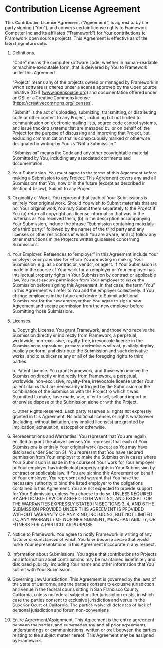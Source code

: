 # Contribution License Agreement

This Contribution License Agreement (“Agreement”) is agreed to by the party signing (“You”), and conveys certain license rights to Framework Computer Inc and its affiliates (“Framework”) for Your contributions to Framework open source projects. This Agreement is effective as of the latest signature date.

1. Definitions.

   “Code” means the computer software code, whether in human-readable or machine-executable form, that is delivered by You to Framework under this Agreement.

   “Project” means any of the projects owned or managed by Framework in which software is offered under a license approved by the Open Source Initiative (OSI) (www.opensource.org) and documentation offered under an OSI or a Creative Commons license (https://creativecommons.org/licenses).

   “Submit” is the act of uploading, submitting, transmitting, or distributing code or other content to any Project, including but not limited to communication on electronic mailing lists, source code control systems, and issue tracking systems that are managed by, or on behalf of, the Project for the purpose of discussing and improving that Project, but excluding communication that is conspicuously marked or otherwise designated in writing by You as “Not a Submission.”

   “Submission” means the Code and any other copyrightable material Submitted by You, including any associated comments and documentation.

2. Your Submission. You must agree to the terms of this Agreement before making a Submission to any Project. This Agreement covers any and all Submissions that You, now or in the future (except as described in Section 4 below), Submit to any Project.

3. Originality of Work. You represent that each of Your Submissions is entirely Your original work. Should You wish to Submit materials that are not Your original work,You may Submit them separately to the Project if You (a) retain all copyright and license information that was in the materials as You received them, (b) in the description accompanying Your Submission, include the phrase “Submission containing materials of a third party:” followed by the names of the third party and any licenses or other restrictions of which You are aware, and (c) follow any other instructions in the Project’s written guidelines concerning Submissions.

4. Your Employer. References to “employer” in this Agreement include Your employer or anyone else for whom You are acting in making Your Submission, e.g. as a contractor, vendor, or agent. If Your Submission is made in the course of Your work for an employer or Your employer has intellectual property rights in Your Submission by contract or applicable law, You must secure permission from Your employer to make the Submission before signing this Agreement. In that case, the term “You” in this Agreement will refer to You and the employer collectively. If You change employers in the future and desire to Submit additional Submissions for the new employer,then You agree to sign a new Agreement and secure permission from the new employer before Submitting those Submissions.

5. Licenses.

   a. Copyright License. You grant Framework, and those who receive the Submission directly or indirectly from Framework, a perpetual, worldwide, non-exclusive, royalty-free, irrevocable license in the Submission to reproduce, prepare derivative works of, publicly display, publicly perform, and distribute the Submission and such derivative works, and to sublicense any or all of the foregoing rights to third parties.

   b. Patent License. You grant Framework, and those who receive the Submission directly or indirectly from Framework, a perpetual, worldwide, non-exclusive, royalty-free, irrevocable license under Your patent claims that are necessarily infringed by the Submission or the combination of the Submission with the Project to which it was Submitted to make, have made, use, offer to sell, sell and import or otherwise dispose of the Submission alone or with the Project.

   c. Other Rights Reserved. Each party reserves all rights not expressly granted in this Agreement. No additional licenses or rights whatsoever (including, without limitation, any implied licenses) are granted by implication, exhaustion, estoppel or otherwise.

6. Representations and Warranties. You represent that You are legally entitled to grant the above licenses.You represent that each of Your Submissions is entirely Your original work (except as You may have disclosed under Section 3). You represent that You have secured permission from Your employer to make the Submission in cases where Your Submission is made in the course of Your work for Your employer or Your employer has intellectual property rights in Your Submission by contract or applicable law. If You are signing this Agreement on behalf of Your employer, You represent and warrant that You have the necessary authority to bind the listed employer to the obligations contained in this Agreement. You are not expected to provide support for Your Submission, unless You choose to do so. UNLESS REQUIRED BY APPLICABLE LAW OR AGREED TO IN WRITING, AND EXCEPT FOR THE WARRANTIES EXPRESSLY STATED IN SECTIONS 3, 4, AND 6,THE SUBMISSION PROVIDED UNDER THIS AGREEMENT IS PROVIDED WITHOUT WARRANTY OF ANY KIND, INCLUDING, BUT NOT LIMITED TO, ANY WARRANTY OF NONINFRINGEMENT, MERCHANTABILITY, OR FITNESS FOR A PARTICULAR PURPOSE.

7. Notice to Framework. You agree to notify Framework in writing of any facts or circumstances of which You later become aware that would make Your representations in this Agreement inaccurate in any respect.

8. Information about Submissions. You agree that contributions to Projects and information about contributions may be maintained indefinitely and disclosed publicly, including Your name and other information that You submit with Your Submission.

9. Governing Law/Jurisdiction. This Agreement is governed by the laws of the State of California, and the parties consent to exclusive jurisdiction and venue in the federal courts sitting in San Francisco County, California, unless no federal subject matter jurisdiction exists, in which case the parties consent to exclusive jurisdiction and venue in the Superior Court of California. The parties waive all defenses of lack of personal jurisdiction and forum non-conveniens.

10. Entire Agreement/Assignment. This Agreement is the entire agreement between the parties, and supersedes any and all prior agreements, understandings or communications, written or oral, between the parties relating to the subject matter hereof. This Agreement may be assigned by Framework.